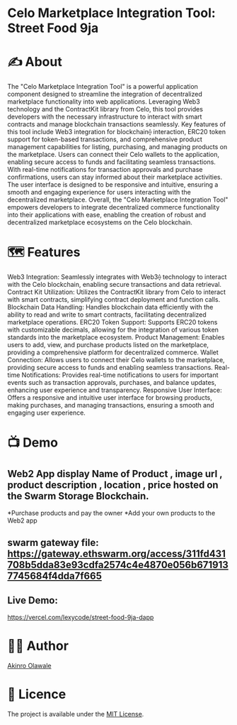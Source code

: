 # Celo Marketplace Integration Tool: Street Food 9ja

# ✍️ About 
The "Celo Marketplace Integration Tool" is a powerful application component designed to streamline the integration of decentralized marketplace functionality into web applications. Leveraging Web3 technology and the ContractKit library from Celo, this tool provides developers with the necessary infrastructure to interact with smart contracts and manage blockchain transactions seamlessly.
Key features of this tool include Web3 integration for blockchain⟠ interaction, ERC20 token support for token-based transactions, and comprehensive product management capabilities for listing, purchasing, and managing products on the marketplace. Users can connect their Celo wallets to the application, enabling secure access to funds and facilitating seamless transactions.
With real-time notifications for transaction approvals and purchase confirmations, users can stay informed about their marketplace activities. The user interface is designed to be responsive and intuitive, ensuring a smooth and engaging experience for users interacting with the decentralized marketplace.
Overall, the "Celo Marketplace Integration Tool" empowers developers to integrate decentralized commerce functionality into their applications with ease, enabling the creation of robust and decentralized marketplace ecosystems on the Celo blockchain.


# 🗺 Features
Web3 Integration: Seamlessly integrates with Web3⟠ technology to interact with the Celo blockchain, enabling secure transactions and data retrieval.
Contract Kit Utilization: Utilizes the ContractKit library from Celo to interact with smart contracts, simplifying contract deployment and function calls.
Blockchain Data Handling: Handles blockchain data efficiently with the ability to read and write to smart contracts, facilitating decentralized marketplace operations.
ERC20 Token Support: Supports ERC20 tokens with customizable decimals, allowing for the integration of various token standards into the marketplace ecosystem.
Product Management: Enables users to add, view, and purchase products listed on the marketplace, providing a comprehensive platform for decentralized commerce.
Wallet Connection: Allows users to connect their Celo wallets to the marketplace, providing secure access to funds and enabling seamless transactions.
Real-time Notifications: Provides real-time notifications to users for important events such as transaction approvals, purchases, and balance updates, enhancing user experience and transparency.
Responsive User Interface: Offers a responsive and intuitive user interface for browsing products, making purchases, and managing transactions, ensuring a smooth and engaging user experience.


# 📺 Demo
## Web2 App display **Name of Product** , **image url** , **product description** , **location** , **price** hosted on the Swarm Storage Blockchain. 
*Purchase products and pay the owner 
*Add your own products to the Web2 app

## swarm gateway file: https://gateway.ethswarm.org/access/311fd431708b5dda83e93cdfa2574c4e4870e056b6719137745684f4dda7f665

## Live Demo:
https://vercel.com/lexycode/street-food-9ja-dapp


# 👨‍💻 Author 
[Akinro Olawale](https://github.com/lexycole)

# 🔖 Licence
The project is available under the [MIT License](https://github.com/lexycole/Soul-Meet-Universe/blob/main/LICENSE).
